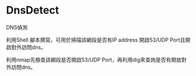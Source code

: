 # DnsDetect
DNS偵測

利用Shell 腳本撰寫，可用於掃描該網段是否有IP address 開啟53/UDP Port且開啟對外訪問dns。

利用nmap先檢查該網段是否開啟53/UDP Port，再利用dig來查詢是否有開放對外訪問dns。
